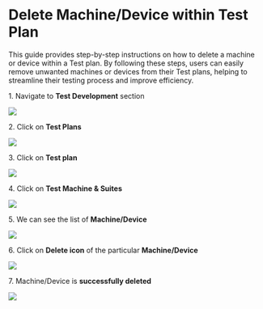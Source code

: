 # Delete Machine/Device within Test Plan

This guide provides step-by-step instructions on how to delete a machine or device within a Test plan. By following these steps, users can easily remove unwanted machines or devices from their Test plans, helping to streamline their testing process and improve efficiency.

1\. Navigate to **Test Development** section

![](https://ajeuwbhvhr.cloudimg.io/colony-recorder.s3.amazonaws.com/files/2024-03-05/ef38d6e3-0992-4e6b-b82c-6932e4d43af6/ascreenshot.jpeg?tl_px=0,0&br_px=1075,600&force_format=png&wat_scale=95&wat=1&wat_opacity=0.7&wat_gravity=northwest&wat_url=https://colony-recorder.s3.us-west-1.amazonaws.com/images/watermarks/FB923C_standard.png&wat_pad=1,226)


2\. Click on **Test Plans**

![](https://ajeuwbhvhr.cloudimg.io/colony-recorder.s3.amazonaws.com/files/2024-03-05/88c67767-63a7-4922-bf4a-ecd91e66ffcf/ascreenshot.jpeg?tl_px=0,222&br_px=1075,823&force_format=png&wat_scale=95&wat=1&wat_opacity=0.7&wat_gravity=northwest&wat_url=https://colony-recorder.s3.us-west-1.amazonaws.com/images/watermarks/FB923C_standard.png&wat_pad=158,265)


3\. Click on **Test plan**

![](https://ajeuwbhvhr.cloudimg.io/colony-recorder.s3.amazonaws.com/files/2024-03-05/bd825371-e4dd-4dc8-9bb2-20a298bc93e8/ascreenshot.jpeg?tl_px=0,45&br_px=1075,646&force_format=png&wat_scale=95&wat=1&wat_opacity=0.7&wat_gravity=northwest&wat_url=https://colony-recorder.s3.us-west-1.amazonaws.com/images/watermarks/FB923C_standard.png&wat_pad=477,265)


4\. Click on **Test Machine & Suites**

![](https://ajeuwbhvhr.cloudimg.io/colony-recorder.s3.amazonaws.com/files/2024-03-05/50df21f8-3c51-4bde-8f2d-149896cc6610/ascreenshot.jpeg?tl_px=0,0&br_px=1075,600&force_format=png&wat_scale=95&wat=1&wat_opacity=0.7&wat_gravity=northwest&wat_url=https://colony-recorder.s3.us-west-1.amazonaws.com/images/watermarks/FB923C_standard.png&wat_pad=375,171)


5\. We can see the list of **Machine/Device**

![](https://ajeuwbhvhr.cloudimg.io/colony-recorder.s3.amazonaws.com/files/2024-03-05/a30ddb1d-2c14-402c-9339-6ab9ab818e6b/user_cropped_screenshot.jpeg?tl_px=0,119&br_px=1075,720&force_format=png&wat_scale=95&wat=1&wat_opacity=0.7&wat_gravity=northwest&wat_url=https://colony-recorder.s3.us-west-1.amazonaws.com/images/watermarks/FB923C_standard.png&wat_pad=328,265)


6\. Click on **Delete icon** of the particular **Machine/Device**

![](https://ajeuwbhvhr.cloudimg.io/colony-recorder.s3.amazonaws.com/files/2024-03-05/e4449a66-7981-402a-b005-b8d07a268451/File.jpeg?tl_px=844,125&br_px=1920,726&force_format=png&wat_scale=95&wat=1&wat_opacity=0.7&wat_gravity=northwest&wat_url=https://colony-recorder.s3.us-west-1.amazonaws.com/images/watermarks/FB923C_standard.png&wat_pad=915,265)


7\. Machine/Device is **successfully deleted**

![](https://ajeuwbhvhr.cloudimg.io/colony-recorder.s3.amazonaws.com/files/2024-03-05/32d4a29c-0b22-4111-b61c-e54e7a935ddd/user_cropped_screenshot.jpeg?tl_px=0,56&br_px=1075,657&force_format=png&wat_scale=95&wat=1&wat_opacity=0.7&wat_gravity=northwest&wat_url=https://colony-recorder.s3.us-west-1.amazonaws.com/images/watermarks/FB923C_standard.png&wat_pad=332,265)



